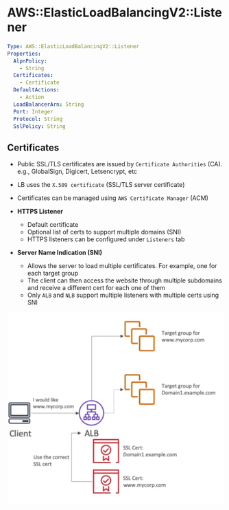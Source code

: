# AWS::ElasticLoadBalancingV2::Listener

```yaml
Type: AWS::ElasticLoadBalancingV2::Listener
Properties:
  AlpnPolicy:
    - String
  Certificates:
    - Certificate
  DefaultActions:
    - Action
  LoadBalancerArn: String
  Port: Integer
  Protocol: String
  SslPolicy: String
```

## Certificates

- Public SSL/TLS certificates are issued by `Certificate Authorities` (CA). e.g., GlobalSign, Digicert, Letsencrypt, etc
- LB uses the `X.509 certificate` (SSL/TLS server certificate)
- Certificates can be managed using `AWS Certificate Manager` (ACM)

- **HTTPS Listener**

  - Default certificate
  - Optional list of certs to support multiple domains (SNI)
  - HTTPS listeners can be configured under `Listeners` tab

- **Server Name Indication (SNI)**
  - Allows the server to load multiple certificates. For example, one for each target group
  - The client can then access the website through multiple subdomains and receive a different cert for each one of them
  - Only `ALB` and `NLB` support multiple listeners with multiple certs using SNI

![SNI](.images/sni.png)
